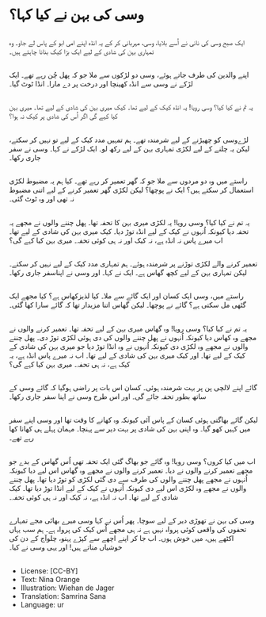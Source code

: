 # وسی کی بہن نے کیا کہا؟

##
ایک صبح وسی کی نانی نے اُسے بلایا، وسی، مہربانی کر کے یہ انڈہ اپنے امی ابو کے پاس لے جاو۔ وہ تمہاری بہن کی شادی کے لیے ایک بڑا کیک بنانا چاہتے ہیں۔

##
اپنے والدین کی طرف جاتے ہوئے، وسی دو لڑکوں سے ملا جو کہ پھل چُن رہے تھے۔ ایک لڑکے نے وسی سے انڈہ کھینچا اور درخت پر دے مارا۔ انڈا ٹوٹ گیا۔

##
یہ تم نے کیا کیا؟ وسی رویا! یہ انڈہ کیک کے لیے تھا۔ کیک میری بہن کی شادی کے لیے تھا۔ میری بہن کیا کہے گی اگر اُس کی شادی پر کیک نہ ہوا؟

##
لڑےوسی کو چھیڑنے کے لیے شرمندہ تھے۔ ہم تمہیں مدد کیک کے لیے تو نہیں کر سکتے، لیکن یہ چلنے کے لیے لکڑی تمہاری بہن کے لیے رکھ لو۔ ایک لڑکے نے کہا۔ وسی نے سفر جاری رکھا۔

##
راستے میں وہ دو مردوں سے ملا جو کہ گھر تعمیر کر رہے تھے۔ کیا ہم یہ مضبوط لکڑی استعمال کر سکتے ہیں؟ ایک نے پوچھا؟ لیکن لکڑی گھر تعمیر کرنے کے لیے اتنی مضبوط نہ تھی اور وہ ٹوٹ گئی۔

##
یہ تم نے کیا کیا؟ وسی رویا! یہ لکڑی میری بہن کا تحفہ تھا۔ پھل چننے والوں نے مجھے یہ تحفہ دیا کیونکہ اُنہوں نے کیک کے لیے انڈہ توڑ دیا۔ کیک میری بہن کی شادی کے لیے تھا۔ اب میرے پاس نہ انڈہ ہے، نہ کیک اور نہ ہی کوئی تحفہ۔ میری بہن کیا کہے گی؟

##
تعمیر کرنے والے لکڑی توڑنے پر شرمندہ ہوئے۔ ہم تمہاری مدد کیک کے لیے نہیں کر سکتے۔ لیکن تمہاری بہن کے لیے کچھ گھاس ہے۔ ایک نے کہا۔ اور وسی نے اپناسفر جاری رکھا۔

##
راستے میں، وسی ایک کسان اور ایک گائے سے ملا۔ کیا لذیزکھاس ہے؟ کیا مجھے ایک گٹھی مل سکتی ہے؟ گائے نے پوچھا۔ لیکن گھاس اتنا مزیدار تھا کہ گائے سارا کھا گئی۔

##
یہ تم نے کیا کیا؟ وسی رویا! وہ گھاس میری بہن کے لیے تحفہ تھا۔ تعمیر کرنے والوں نے مجھے وہ کھاس دیا کیونکہ اُنہوں نے پھل چننے والوں کی دی ہوئی لکڑی توڑ دی۔ پھل چننے والوں نے مجھے وہ لکڑی دی کیونکہ اُنہوں نے وہ انڈا توڑ دیا جو میری بہن کی شادی کے کیک کے لیے تھا۔ اور کیک میری بہن کی شادی کے لیے تھا۔ اب نہ میرے پاس انڈہ ہے، یہ کیک ہے، نہ ہی تحفہ۔ میری بہن کیا کہے گی؟

##
گائے اپنے لالچی پن پر بہت شرمندہ ہوئی۔ کسان اس بات پر راضی ہوگیا کہ گائے وسی کے ساتھ بطور تحفہ جائے گی۔ اور اس طرح وسی نے اپنا سفر جاری رکھا۔

##
لیکن گائے بھاگتی ہوئی کسان کے پاس آئی کیونکہ وہ کھانے کا وقت تھا اور وسی اپنے سفر میں کہیں کھو گیا۔ وہ اپنی بہن کی شادی پر بہت دیر سے پہنچا۔ مہمان پہلے ہی کھانا کھا رہے تھے۔

##
اب میں کیا کروں؟ وسی رویا! وہ گائے جو بھاگ گئی ایک تحفہ تھی اُس گھاس کے بدے جو مجھے تعمیر کرنے والوں نے دیا۔ تعمیر کرنے والوں نے مجھے وہ گھاس اس لیے دیا کیونکہ اُنہوں نے مجھے پھل چننے والوں کی طرف سے دی گئی لکڑی کو توڑ دیا تھا۔ پھل چننے والوں نے مجھے وہ لکڑی اس لیے دی کیونکہ اُنہوں نے کیک کے لیے انڈا توڑ دیا تھا۔ کیک شادی کے لیے تھا۔ اب نہ انڈہ ہے، نہ کیک اور نہ ہی کوئی تحفہ۔

##
وسی کی بہن نے تھوڑی دیر کے لیے سوچا۔ پھر اُس نے کہا وسی میرے بھائی مجے تمہارے تحفوں کی واقعی کوئی پرواہ نہیں ہے نہ ہی مجھے اُس کیک کی پرواہ ہے۔ ہم سب یہاں اکٹھے ہیں، میں خوش ہوں۔ اب جا کر اپنے اچھے سے کپڑے پہنو، چلوآج کے دن کی خوشیاں مناتے ہیں! اور یہی وسی نے کیا۔

##
* License: [CC-BY]
* Text: Nina Orange
* Illustration: Wiehan de Jager
* Translation: Samrina Sana
* Language: ur
